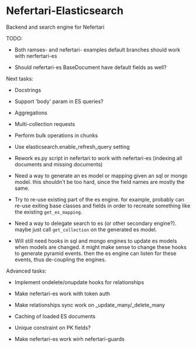 # Nefertari-Elasticsearch

Backend and search engine for Nefertari

TODO:

- Both ramses- and nefertari- examples default branches should work with
  nerfertari-es

- Should nefertari-es BaseDocument have default fields as well?


Next tasks:

- Docstrings

- Support 'body' param in ES queries?

- Aggregations

- Multi-collection requests

- Perform bulk operations in chunks

- Use elasticsearch.enable_refresh_query setting

- Rework es.py script in nefertari to work with nefertari-es (indexing
  all documents and missing documents)

- Need a way to generate an es model or mapping given an sql or mongo
  model. this shouldn't be too hard, since the field names are mostly
  the same.

- Try to re-use existing part of the es engine. for example, probably
  can re-use exiting base classes and fields in order to recreate
  something like the existing `get_es_mapping`.

- Need a way to delegate search to es (or other secondary
  engine?). maybe just call `get_collection` on the generated es
  model.

- Will still need hooks in sql and mongo engines to update es models
  when models are changed. it might make sense to change these hooks
  to generate pyramid events. then the es engine can listen for these
  events, thus de-coupling the engines.


Advanced tasks:

- Implement ondelete/onupdate hooks for relationships

- Make nefertari-es work with token auth

- Make relationships sync work on _update_many/_delete_many

- Caching of loaded ES documents

- Unique constraint on PK fields?

- Make nefertari-es work wirh nefertari-guards
